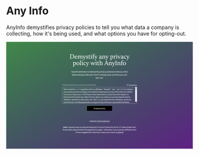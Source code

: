 # Any Info
AnyInfo demystifies privacy policies to tell you what data a company is collecting, how it's being used, and what options you have for opting-out. 

![](./screenshot.png)